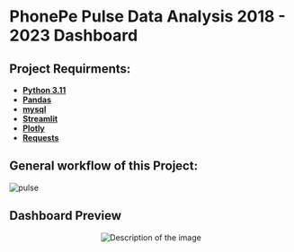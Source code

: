 # PhonePe Pulse Data Analysis 2018 - 2023 Dashboard
## Project Requirments:
- __[Python 3.11](https://www.google.com/search?q=docs.python.org)__ 
- __[Pandas](https://www.google.com/search?q=python+pandas)__
- __[mysql](https://dev.mysql.com/downloads/mysql/)__
- __[Streamlit](https://www.google.com/search?q=python+streamlit)__
- __[Plotly](https://www.google.com/search?q=python+plotly)__
- __[Requests](https://www.google.com/search?q=python+requests)__

## General workflow of this Project:
![pulse](https://github.com/DHUWARAGANATH/Phonepe_pulse_visualization/assets/153058448/aabb9c5c-7e7b-4102-a704-cf6f1d0d8ec6)

## Dashboard Preview

<p align="center">
  <img src="https://github.com/DHUWARAGANATH/Phonepe_pulse_visualization/assets/153058448/c27518fe-42b9-4af5-8f8a-bd6fc1b8c4cf" alt="Description of the image">
</p>
